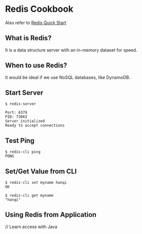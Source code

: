 # Redis Cookbook
Also refer to [Redis Quick Start](https://redis.io/topics/quickstart)

## What is Redis?
It is a data structure server with an in-memory dataset for speed.

## When to use Redis?
It would be ideal if we use NoSQL databases, like DynamoDB.

## Start Server
```
$ redis-server

Port: 6379
PID: 73063
Server initialized
Ready to accept connections
```

## Test Ping
```
$ redis-cli ping                                                                                                                 
PONG
```

## Set/Get Value from CLI
```
$ redis-cli set myname hanqi                                                                                                  
OK

$ redis-cli get myname
"hanqi"
```

## Using Redis from Application
// Learn access with Java
